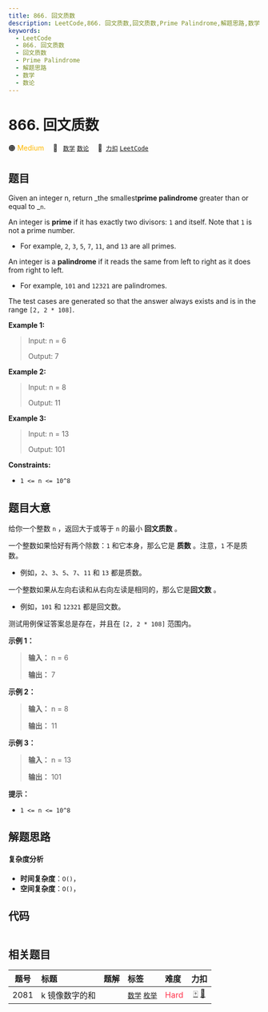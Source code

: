 ```yaml
---
title: 866. 回文质数
description: LeetCode,866. 回文质数,回文质数,Prime Palindrome,解题思路,数学,数论
keywords:
  - LeetCode
  - 866. 回文质数
  - 回文质数
  - Prime Palindrome
  - 解题思路
  - 数学
  - 数论
---
```


# 866. 回文质数

🟠 <font color=#ffb800>Medium</font>&emsp; 🔖&ensp; [`数学`](/tag/math.md) [`数论`](/tag/number-theory.md)&emsp; 🔗&ensp;[`力扣`](https://leetcode.cn/problems/prime-palindrome) [`LeetCode`](https://leetcode.com/problems/prime-palindrome)

## 题目

Given an integer n, return _the smallest**prime palindrome** greater than or
equal to _`n`.

An integer is **prime** if it has exactly two divisors: `1` and itself. Note
that `1` is not a prime number.

  * For example, `2`, `3`, `5`, `7`, `11`, and `13` are all primes.

An integer is a **palindrome** if it reads the same from left to right as it
does from right to left.

  * For example, `101` and `12321` are palindromes.

The test cases are generated so that the answer always exists and is in the
range `[2, 2 * 108]`.



**Example 1:**

> Input: n = 6
> 
> Output: 7

**Example 2:**

> Input: n = 8
> 
> Output: 11

**Example 3:**

> Input: n = 13
> 
> Output: 101

**Constraints:**

  * `1 <= n <= 10^8`


## 题目大意

给你一个整数 `n` ，返回大于或等于 `n` 的最小 **回文质数** 。

一个整数如果恰好有两个除数：`1` 和它本身，那么它是 **质数** 。注意，`1` 不是质数。

  * 例如，`2`、`3`、`5`、`7`、`11` 和 `13` 都是质数。

一个整数如果从左向右读和从右向左读是相同的，那么它是**回文数** 。

  * 例如，`101` 和 `12321` 都是回文数。

测试用例保证答案总是存在，并且在 `[2, 2 * 108]` 范围内。



**示例 1：**

> 
> 
> 
> 
> 
> **输入：** n = 6
> 
> **输出：** 7
> 
> 

**示例 2：**

> 
> 
> 
> 
> 
> **输入：** n = 8
> 
> **输出：** 11
> 
> 

**示例 3：**

> 
> 
> 
> 
> 
> **输入：** n = 13
> 
> **输出：** 101
> 
> 



**提示：**

  * `1 <= n <= 10^8`


## 解题思路

#### 复杂度分析

- **时间复杂度**：`O()`，
- **空间复杂度**：`O()`，

## 代码

```javascript

```

## 相关题目

<!-- prettier-ignore -->
| 题号 | 标题 | 题解 | 标签 | 难度 | 力扣 |
| :------: | :------ | :------: | :------ | :------ | :------: |
| 2081 | k 镜像数字的和 |  |  [`数学`](/tag/math.md) [`枚举`](/tag/enumeration.md) | <font color=#ff334b>Hard</font> | [🀄️](https://leetcode.cn/problems/sum-of-k-mirror-numbers) [🔗](https://leetcode.com/problems/sum-of-k-mirror-numbers) |